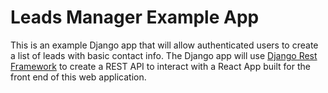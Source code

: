 # Leads Manager Example App

This is an example Django app that will allow authenticated users to create a list of leads with basic contact info. The Django app will use [Django Rest Framework](https://www.django-rest-framework.org) to create a REST API to interact with a React App built for the front end of this web application.